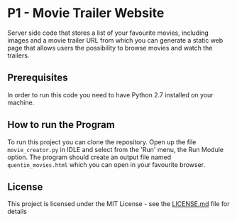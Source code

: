 # P1 - Movie Trailer Website

Server side code that stores a list of your favourite movies, including images and a movie trailer URL from which you can generate a static web page that allows users the possibility to browse movies and watch the trailers.

## Prerequisites

In order to run this code you need to have Python 2.7 installed on your machine.

## How to run the Program

To run this project you can clone the repository. Open up the file ```movie_creator.py``` in IDLE and select from the 'Run' menu, the Run Module option. The program should create an output file named ```quentin_movies.html``` which you can open in your favourite browser.

## License

This project is licensed under the MIT License - see the [LICENSE.md](LICENSE.md) file for details
